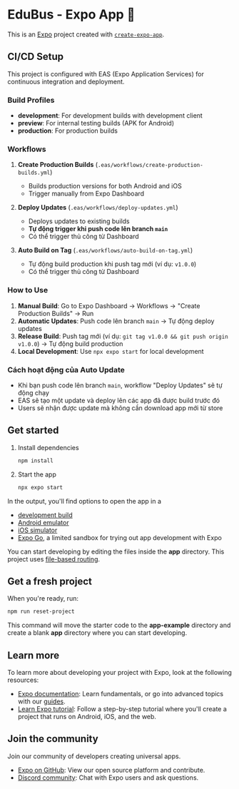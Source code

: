 # EduBus - Expo App 👋

This is an [Expo](https://expo.dev) project created with [`create-expo-app`](https://www.npmjs.com/package/create-expo-app).

## CI/CD Setup

This project is configured with EAS (Expo Application Services) for continuous integration and deployment.

### Build Profiles

- **development**: For development builds with development client
- **preview**: For internal testing builds (APK for Android)
- **production**: For production builds

### Workflows

1. **Create Production Builds** (`.eas/workflows/create-production-builds.yml`)
   - Builds production versions for both Android and iOS
   - Trigger manually from Expo Dashboard

2. **Deploy Updates** (`.eas/workflows/deploy-updates.yml`)
   - Deploys updates to existing builds
   - **Tự động trigger khi push code lên branch `main`**
   - Có thể trigger thủ công từ Dashboard

3. **Auto Build on Tag** (`.eas/workflows/auto-build-on-tag.yml`)
   - Tự động build production khi push tag mới (ví dụ: `v1.0.0`)
   - Có thể trigger thủ công từ Dashboard

### How to Use

1. **Manual Build**: Go to Expo Dashboard → Workflows → "Create Production Builds" → Run
2. **Automatic Updates**: Push code lên branch `main` → Tự động deploy updates
3. **Release Build**: Push tag mới (ví dụ: `git tag v1.0.0 && git push origin v1.0.0`) → Tự động build production
4. **Local Development**: Use `npx expo start` for local development

### Cách hoạt động của Auto Update

- Khi bạn push code lên branch `main`, workflow "Deploy Updates" sẽ tự động chạy
- EAS sẽ tạo một update và deploy lên các app đã được build trước đó
- Users sẽ nhận được update mà không cần download app mới từ store

## Get started

1. Install dependencies

   ```bash
   npm install
   ```

2. Start the app

   ```bash
   npx expo start
   ```

In the output, you'll find options to open the app in a

- [development build](https://docs.expo.dev/develop/development-builds/introduction/)
- [Android emulator](https://docs.expo.dev/workflow/android-studio-emulator/)
- [iOS simulator](https://docs.expo.dev/workflow/ios-simulator/)
- [Expo Go](https://expo.dev/go), a limited sandbox for trying out app development with Expo

You can start developing by editing the files inside the **app** directory. This project uses [file-based routing](https://docs.expo.dev/router/introduction).

## Get a fresh project

When you're ready, run:

```bash
npm run reset-project
```

This command will move the starter code to the **app-example** directory and create a blank **app** directory where you can start developing.

## Learn more

To learn more about developing your project with Expo, look at the following resources:

- [Expo documentation](https://docs.expo.dev/): Learn fundamentals, or go into advanced topics with our [guides](https://docs.expo.dev/guides).
- [Learn Expo tutorial](https://docs.expo.dev/tutorial/introduction/): Follow a step-by-step tutorial where you'll create a project that runs on Android, iOS, and the web.

## Join the community

Join our community of developers creating universal apps.

- [Expo on GitHub](https://github.com/expo/expo): View our open source platform and contribute.
- [Discord community](https://chat.expo.dev): Chat with Expo users and ask questions.
